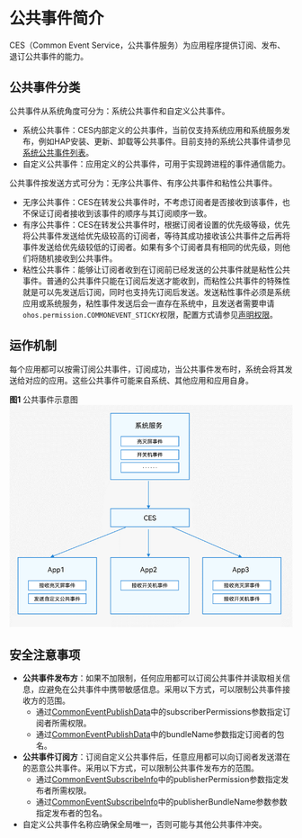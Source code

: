 # 公共事件简介


CES（Common Event Service，公共事件服务）为应用程序提供订阅、发布、退订公共事件的能力。

## 公共事件分类
公共事件从系统角度可分为：系统公共事件和自定义公共事件。


- 系统公共事件：CES内部定义的公共事件，当前仅支持系统应用和系统服务发布，例如HAP安装、更新、卸载等公共事件。目前支持的系统公共事件请参见[系统公共事件列表](../../reference/apis-basic-services-kit/common_event/commonEventManager-definitions.md)。
- 自定义公共事件：应用定义的公共事件，可用于实现跨进程的事件通信能力。


公共事件按发送方式可分为：无序公共事件、有序公共事件和粘性公共事件。


- 无序公共事件：CES在转发公共事件时，不考虑订阅者是否接收到该事件，也不保证订阅者接收到该事件的顺序与其订阅顺序一致。
- 有序公共事件：CES在转发公共事件时，根据订阅者设置的优先级等级，优先将公共事件发送给优先级较高的订阅者，等待其成功接收该公共事件之后再将事件发送给优先级较低的订阅者。如果有多个订阅者具有相同的优先级，则他们将随机接收到公共事件。
- 粘性公共事件：能够让订阅者收到在订阅前已经发送的公共事件就是粘性公共事件。普通的公共事件只能在订阅后发送才能收到，而粘性公共事件的特殊性就是可以先发送后订阅，同时也支持先订阅后发送。发送粘性事件必须是系统应用或系统服务，粘性事件发送后会一直存在系统中，且发送者需要申请`ohos.permission.COMMONEVENT_STICKY`权限，配置方式请参见[声明权限](../../security/AccessToken/declare-permissions.md)。

## 运作机制
每个应用都可以按需订阅公共事件，订阅成功，当公共事件发布时，系统会将其发送给对应的应用。这些公共事件可能来自系统、其他应用和应用自身。

**图1** 公共事件示意图  
![common-event](figures/common-event.png)

## 安全注意事项

- **公共事件发布方**：如果不加限制，任何应用都可以订阅公共事件并读取相关信息，应避免在公共事件中携带敏感信息。采用以下方式，可以限制公共事件接收方的范围。
  - 通过[CommonEventPublishData](../../reference/apis-basic-services-kit/js-apis-inner-commonEvent-commonEventPublishData.md)中的subscriberPermissions参数指定订阅者所需权限。
  - 通过[CommonEventPublishData](../../reference/apis-basic-services-kit/js-apis-inner-commonEvent-commonEventPublishData.md)中的bundleName参数指定订阅者的包名。
- **公共事件订阅方**：订阅自定义公共事件后，任意应用都可以向订阅者发送潜在的恶意公共事件。采用以下方式，可以限制公共事件发布方的范围。
  - 通过[CommonEventSubscribeInfo](../../reference/apis-basic-services-kit/js-apis-inner-commonEvent-commonEventSubscribeInfo.md)中的publisherPermission参数指定发布者所需权限。
  - 通过[CommonEventSubscribeInfo](../../reference/apis-basic-services-kit/js-apis-inner-commonEvent-commonEventSubscribeInfo.md)中的publisherBundleName参数参数指定发布者的包名。
- 自定义公共事件名称应确保全局唯一，否则可能与其他公共事件冲突。